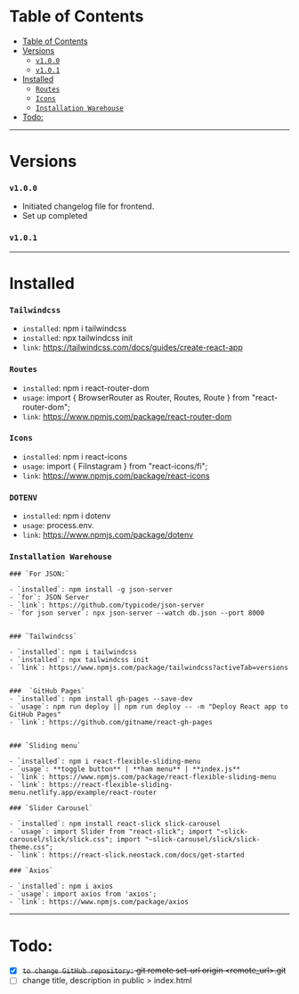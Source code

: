 # Table of Contents

- [Table of Contents](#table-of-contents)
- [Versions](#versions)
  - [`v1.0.0`](#v100)
  - [`v1.0.1`](#v101)
- [Installed](#installed)
  - [`Routes`](#routes)
  - [`Icons`](#icons)
  - [`Installation Warehouse`](#installation-warehouse)
- [Todo:](#todo)

---

# Versions

### `v1.0.0`

- Initiated changelog file for frontend.
- Set up completed

### `v1.0.1`

---

# Installed

### `Tailwindcss`

- `installed`: npm i tailwindcss
- `installed`: npx tailwindcss init
- `link`: https://tailwindcss.com/docs/guides/create-react-app

### `Routes`

- `installed`: npm i react-router-dom
- `usage`: import { BrowserRouter as Router, Routes, Route } from "react-router-dom";
- `link`: https://www.npmjs.com/package/react-router-dom

### `Icons`

- `installed`: npm i react-icons
- `usage`: import { FiInstagram } from "react-icons/fi";
- `link`: https://www.npmjs.com/package/react-icons

### `DOTENV`

- `installed`: npm i dotenv
- `usage`: process.env.
- `link`: https://www.npmjs.com/package/dotenv

### `Installation Warehouse`

```
### `For JSON:`

- `installed`: npm install -g json-server
- `for`: JSON Server
- `link`: https://github.com/typicode/json-server
- `for json server`: npx json-server --watch db.json --port 8000


### `Tailwindcss`

- `installed`: npm i tailwindcss
- `installed`: npx tailwindcss init
- `link`: https://www.npmjs.com/package/tailwindcss?activeTab=versions


###  `GitHub Pages`
- `installed`: npm install gh-pages --save-dev
- `usage`: npm run deploy || npm run deploy -- -m "Deploy React app to GitHub Pages" 
- `link`: https://github.com/gitname/react-gh-pages


### `Sliding menu`

- `installed`: npm i react-flexible-sliding-menu 
- `usage`: **toggle button** | **ham menu** | **index.js**
- `link`: https://www.npmjs.com/package/react-flexible-sliding-menu
- `link`: https://react-flexible-sliding-menu.netlify.app/example/react-router

### `Slider Carousel`

- `installed`: npm install react-slick slick-carousel
- `usage`: import Slider from "react-slick"; import "~slick-carousel/slick/slick.css"; import "~slick-carousel/slick/slick-theme.css";
- `link`: https://react-slick.neostack.com/docs/get-started

### `Axios`

- `installed`: npm i axios
- `usage`: import axios from 'axios';
- `link`: https://www.npmjs.com/package/axios

```

---

# Todo:

- [X] ~~`to change GitHub repository:` git remote set-url origin <remote_url>.git~~
- [ ] change title, description in public > index.html

<!-- CheatCodes: -->

<!-- To do done: alt + c || alt + s -->

<!-- Table of contents: ctrl + shift + p, Create Table of Contents -->

<!-- Preview: ctrl + shift + v -->
